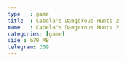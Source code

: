 ```yaml
---
type   : game
title  : Cabela's Dangerous Hunts 2
name   : Cabela's Dangerous Hunts 2
categories: [game]
size : 679 MB
telegram: 209
---
```



